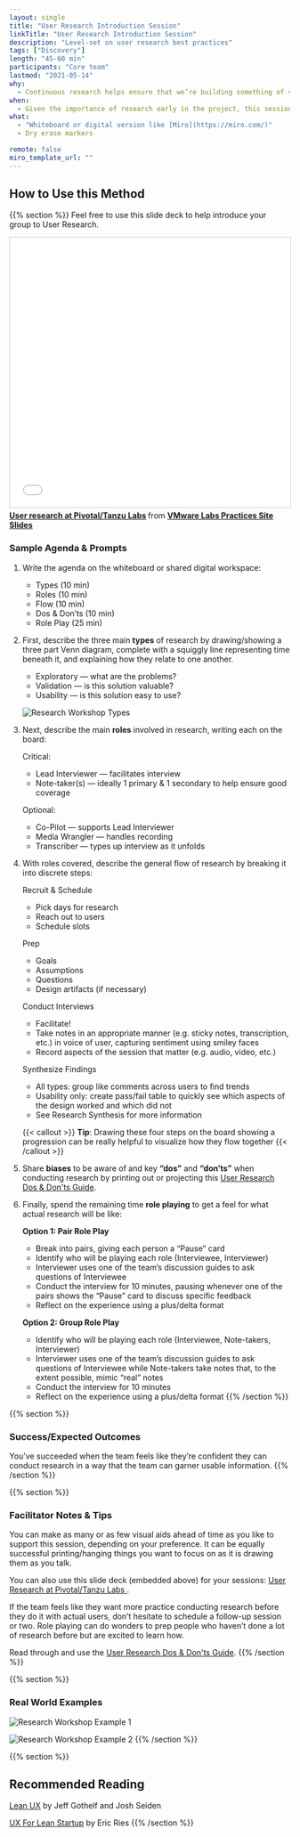 ```yaml
---
layout: single
title: "User Research Introduction Session"
linkTitle: "User Research Introduction Session"
description: "Level-set on user research best practices"
tags: ["Discovery"]
length: "45-60 min"
participants: "Core team"
lastmod: "2021-05-14"
why:
  - Continuous research helps ensure that we’re building something of value at each step. Needs and problems live with people, so in order to create value we need a deep understanding of how well we're solving those problems. This session offers an overview of research best practices in order to align the team prior to the first stakeholder or user interviews they conduct.
when:
  - Given the importance of research early in the project, this session is typically done as soon as possible after Kickoff in advance of any stakeholder interviews or exploratory user research.
what:
  - "Whiteboard or digital version like [Miro](https://miro.com/)"
  - Dry erase markers

remote: false
miro_template_url: ""
---
```


## How to Use this Method

{{% section %}}
Feel free to use this slide deck to help introduce your group to User Research.

<iframe src="//www.slideshare.net/slideshow/embed_code/key/iYAC2Vhv0ZEIml" width="595" height="485" frameborder="0" marginwidth="0" marginheight="0" scrolling="no" style="border:1px solid #CCC; border-width:1px; margin-bottom:5px; max-width: 100%;" allowfullscreen> </iframe> <div style="margin-bottom:5px"> <strong> <a href="//www.slideshare.net/VMwareTanzu/user-research-at-vmware-tanzu-labs" title="User research at Pivotal/Tanzu Labs" target="_blank">User research at Pivotal/Tanzu Labs</a> </strong> from <strong><a href="https://www.slideshare.net/VMwareTanzu" target="_blank">VMware Labs Practices Site Slides</a></strong> </div>

### Sample Agenda & Prompts

1. Write the agenda on the whiteboard or shared digital workspace:

   - Types (10 min)
   - Roles (10 min)
   - Flow (10 min)
   - Dos & Don’ts (10 min)
   - Role Play (25 min)

1. First, describe the three main **types** of research by drawing/showing a three part Venn diagram, complete with a squiggly line representing time beneath it, and explaining how they relate to one another.

   - Exploratory — what are the problems?
   - Validation — is this solution valuable?
   - Usability — is this solution easy to use?

   ![Research Workshop Types](images/research-types.jpg)

1. Next, describe the main **roles** involved in research, writing each on the board:

   Critical:

   - Lead Interviewer — facilitates interview
   - Note-taker(s) — ideally 1 primary & 1 secondary to help ensure good coverage

   Optional:

   - Co-Pilot — supports Lead Interviewer
   - Media Wrangler — handles recording
   - Transcriber — types up interview as it unfolds

1. With roles covered, describe the general flow of research by breaking it into discrete steps:

   Recruit & Schedule

   - Pick days for research
   - Reach out to users
   - Schedule slots

   Prep

   - Goals
   - Assumptions
   - Questions
   - Design artifacts (if necessary)

   Conduct Interviews

   - Facilitate!
   - Take notes in an appropriate manner (e.g. sticky notes, transcription, etc.) in voice of user, capturing sentiment using smiley faces
   - Record aspects of the session that matter (e.g. audio, video, etc.)

   Synthesize Findings

   - All types: group like comments across users to find trends
   - Usability only: create pass/fail table to quickly see which aspects of the design worked and which did not
   - See Research Synthesis for more information

   {{< callout >}}
   **Tip**: Drawing these four steps on the board showing a progression can be really helpful to visualize how they flow together
   {{< /callout >}}

1. Share **biases** to be aware of and key **“dos”** and **“don’ts”** when conducting research by printing out or projecting this [User Research Dos & Don'ts Guide](/practices/user-research-introduction-session/dos-and-donts).

1. Finally, spend the remaining time **role playing** to get a feel for what actual research will be like:

   **Option 1: Pair Role Play**

   - Break into pairs, giving each person a “Pause” card
   - Identify who will be playing each role (Interviewee, Interviewer)
   - Interviewer uses one of the team’s discussion guides to ask questions of Interviewee
   - Conduct the interview for 10 minutes, pausing whenever one of the pairs shows the “Pause” card to discuss specific feedback
   - Reflect on the experience using a plus/delta format

   **Option 2: Group Role Play**

   - Identify who will be playing each role (Interviewee, Note-takers, Interviewer)
   - Interviewer uses one of the team’s discussion guides to ask questions of Interviewee while Note-takers take notes that, to the extent possible, mimic “real” notes
   - Conduct the interview for 10 minutes
   - Reflect on the experience using a plus/delta format
     {{% /section %}}

{{% section %}}

### Success/Expected Outcomes

You’ve succeeded when the team feels like they’re confident they can conduct research in a way that the team can garner usable information.
{{% /section %}}

{{% section %}}

### Facilitator Notes & Tips

You can make as many or as few visual aids ahead of time as you like to support this session, depending on your preference. It can be equally successful printing/hanging things you want to focus on as it is drawing them as you talk.

You can also use this slide deck (embedded above) for your sessions: [User Research at Pivotal/Tanzu Labs
](https://tanzu.vmware.com/content/vmware-tanzu-developer-center-slides/user-research-at-vmware-tanzu-labs).

If the team feels like they want more practice conducting research before they do it with actual users, don’t hesitate to schedule a follow-up session or two. Role playing can do wonders to prep people who haven’t done a lot of research before but are excited to learn how.

Read through and use the [User Research Dos & Don'ts Guide](/practices/user-research-introduction-session/dos-and-donts).
{{% /section %}}

{{% section %}}

### Real World Examples

![Research Workshop Example 1](images/example-1.jpg)

![Research Workshop Example 2](images/example-2.jpg)
{{% /section %}}

{{% section %}}

## Recommended Reading

[Lean UX](https://www.oreilly.com/library/view/lean-ux/9781449366834/) by Jeff Gothelf and Josh Seiden

[UX For Lean Startup](https://www.amazon.com/UX-Lean-Startups-Experience-Research/dp/1449334911) by Eric Ries
{{% /section %}}
